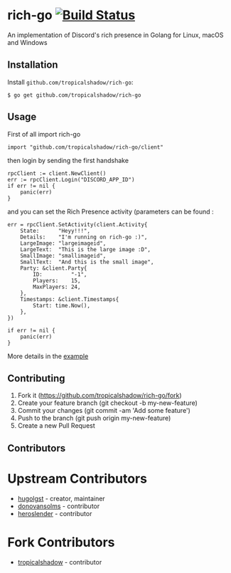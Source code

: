 # rich-go [![Build Status](https://travis-ci.org/tropicalshadow/rich-go.svg?branch=master)](https://travis-ci.org/tropicalshadow/rich-go)

An implementation of Discord's rich presence in Golang for Linux, macOS and Windows

## Installation

Install `github.com/tropicalshadow/rich-go`:

```
$ go get github.com/tropicalshadow/rich-go
```

## Usage

First of all import rich-go
```golang
import "github.com/tropicalshadow/rich-go/client"
```

then login by sending the first handshake
```golang
rpcClient := client.NewClient()
err := rpcClient.Login("DISCORD_APP_ID")
if err != nil {
	panic(err)
}
```

and you can set the Rich Presence activity (parameters can be found :
```golang
err = rpcClient.SetActivity(client.Activity{
	State:      "Heyy!!!",
	Details:    "I'm running on rich-go :)",
	LargeImage: "largeimageid",
	LargeText:  "This is the large image :D",
	SmallImage: "smallimageid",
	SmallText:  "And this is the small image",
	Party: &client.Party{
		ID:         "-1",
		Players:    15,
		MaxPlayers: 24,
	},
	Timestamps: &client.Timestamps{
		Start: time.Now(),
	},
})

if err != nil {
	panic(err)
}
```

More details in the [example](https://github.com/ananagame/rich-go/blob/master/example/main.go)

## Contributing

1. Fork it (https://github.com/tropicalshadow/rich-go/fork)
2. Create your feature branch (git checkout -b my-new-feature)
3. Commit your changes (git commit -am 'Add some feature')
4. Push to the branch (git push origin my-new-feature)
5. Create a new Pull Request

## Contributors

# Upstream Contributors

- [hugolgst](https://github.com/hugolgst) - creator, maintainer
- [donovansolms](https://github.com/donovansolms) - contributor
- [heroslender](https://github.com/heroslender) - contributor

# Fork Contributors

- [tropicalshadow](https://github.com/TropicalShadow) - contributor